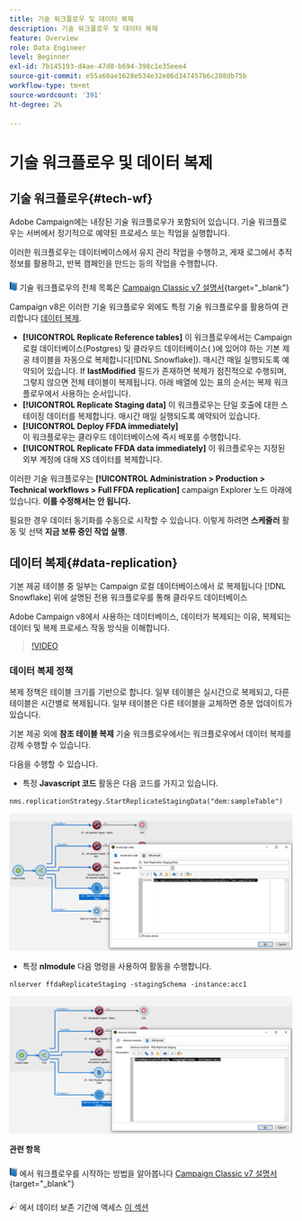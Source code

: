 ```yaml
---
title: 기술 워크플로우 및 데이터 복제
description: 기술 워크플로우 및 데이터 복제
feature: Overview
role: Data Engineer
level: Beginner
exl-id: 7b145193-d4ae-47d0-b694-398c1e35eee4
source-git-commit: e55a60ae1628e534e32e86d347457b6c208db75b
workflow-type: tm+mt
source-wordcount: '391'
ht-degree: 2%

---
```


# 기술 워크플로우 및 데이터 복제

## 기술 워크플로우{#tech-wf}

Adobe Campaign에는 내장된 기술 워크플로우가 포함되어 있습니다. 기술 워크플로우는 서버에서 정기적으로 예약된 프로세스 또는 작업을 실행합니다.

이러한 워크플로우는 데이터베이스에서 유지 관리 작업을 수행하고, 게재 로그에서 추적 정보를 활용하고, 반복 캠페인을 만드는 등의 작업을 수행합니다.

![](../assets/do-not-localize/book.png) 기술 워크플로우의 전체 목록은 [Campaign Classic v7 설명서](https://experienceleague.adobe.com/docs/campaign-classic/using/automating-with-workflows/advanced-management/about-technical-workflows.html){target=&quot;_blank&quot;}


Campaign v8은 이러한 기술 워크플로우 외에도 특정 기술 워크플로우를 활용하여 관리합니다 [데이터 복제](#data-replication).

* **[!UICONTROL Replicate Reference tables]**
이 워크플로우에서는 Campaign 로컬 데이터베이스(Postgres) 및 클라우드 데이터베이스( )에 있어야 하는 기본 제공 테이블을 자동으로 복제합니다[!DNL Snowflake]). 매시간 매일 실행되도록 예약되어 있습니다. If **lastModified** 필드가 존재하면 복제가 점진적으로 수행되며, 그렇지 않으면 전체 테이블이 복제됩니다. 아래 배열에 있는 표의 순서는 복제 워크플로우에서 사용하는 순서입니다.
* **[!UICONTROL Replicate Staging data]**
이 워크플로우는 단일 호출에 대한 스테이징 데이터를 복제합니다. 매시간 매일 실행되도록 예약되어 있습니다.
* **[!UICONTROL Deploy FFDA immediately]**\
   이 워크플로우는 클라우드 데이터베이스에 즉시 배포를 수행합니다.
* **[!UICONTROL Replicate FFDA data immediately]**
이 워크플로우는 지정된 외부 계정에 대해 XS 데이터를 복제합니다.

이러한 기술 워크플로우는 **[!UICONTROL Administration > Production > Technical workflows > Full FFDA replication]** campaign Explorer 노드 아래에 있습니다. **이를 수정해서는 안 됩니다.**

필요한 경우 데이터 동기화를 수동으로 시작할 수 있습니다. 이렇게 하려면 **스케줄러** 활동 및 선택 **지금 보류 중인 작업 실행**.

## 데이터 복제{#data-replication}

기본 제공 테이블 중 일부는 Campaign 로컬 데이터베이스에서 로 복제됩니다 [!DNL Snowflake] 위에 설명된 전용 워크플로우를 통해 클라우드 데이터베이스

Adobe Campaign v8에서 사용하는 데이터베이스, 데이터가 복제되는 이유, 복제되는 데이터 및 복제 프로세스 작동 방식을 이해합니다.

>[!VIDEO](https://video.tv.adobe.com/v/334460?quality=12)


### 데이터 복제 정책

복제 정책은 테이블 크기를 기반으로 합니다. 일부 테이블은 실시간으로 복제되고, 다른 테이블은 시간별로 복제됩니다. 일부 테이블은 다른 테이블을 교체하면 증분 업데이트가 있습니다.

기본 제공 외에 **참조 테이블 복제** 기술 워크플로우에서는 워크플로우에서 데이터 복제를 강제 수행할 수 있습니다.

다음을 수행할 수 있습니다.

* 특정 **Javascript 코드** 활동은 다음 코드를 가지고 있습니다.

```
nms.replicationStrategy.StartReplicateStagingData("dem:sampleTable")
```

![](assets/jscode.png)


* 특정 **nlmodule** 다음 명령을 사용하여 활동을 수행합니다.

```
nlserver ffdaReplicateStaging -stagingSchema -instance:acc1
```

![](assets/nlmodule.png)



**관련 항목**

![](../assets/do-not-localize/book.png) 에서 워크플로우를 시작하는 방법을 알아봅니다 [Campaign Classic v7 설명서](https://experienceleague.adobe.com/docs/campaign-classic/using/automating-with-workflows/introduction/about-workflows.html?lang=en#automating-with-workflows){target=&quot;_blank&quot;}

![](../assets/do-not-localize/glass.png) 에서 데이터 보존 기간에 액세스 [이 섹션](../dev/datamodel-best-practices.md#data-retention)
